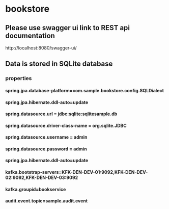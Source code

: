 # bookstore
## Please use swagger ui link to REST api documentation
http://localhost:8080/swagger-ui/
## Data is stored in SQLite database
### properties
#### spring.jpa.database-platform=com.sample.bookstore.config.SQLDialect
#### spring.jpa.hibernate.ddl-auto=update
#### spring.datasource.url = jdbc:sqlite:sqlitesample.db
#### spring.datasource.driver-class-name = org.sqlite.JDBC
#### spring.datasource.username = admin
#### spring.datasource.password = admin
#### spring.jpa.hibernate.ddl-auto=update
#### kafka.bootstrap-servers=KFK-DEN-DEV-01:9092,KFK-DEN-DEV-02:9092,KFK-DEN-DEV-03:9092
#### kafka.groupid=bookservice
#### audit.event.topic=sample.audit.event

